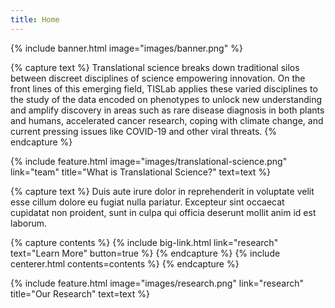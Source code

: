 ```yaml
---
title: Home
---
```


<!-- section full -->

{% include banner.html image="images/banner.png" %}

<!-- section break -->

{% capture text %}
Translational science breaks down traditional silos between discreet disciplines of science empowering innovation.
On the front lines of this emerging field, TISLab applies these varied disciplines to the study of the data encoded on phenotypes to unlock new understanding and amplify discovery in areas such as rare disease diagnosis in both plants and humans, accelerated cancer research, coping with climate change, and current pressing issues like COVID-19 and other viral threats.
{% endcapture %}

{%
  include feature.html
  image="images/translational-science.png"
  link="team"
  title="What is Translational Science?"
  text=text
%}

{% capture text %}
Duis aute irure dolor in reprehenderit in voluptate velit esse cillum dolore eu fugiat nulla pariatur.
Excepteur sint occaecat cupidatat non proident, sunt in culpa qui officia deserunt mollit anim id est laborum.

{% capture contents %}
{% include big-link.html link="research" text="Learn More" button=true %}
{% endcapture %}
{% include centerer.html contents=contents %}
{% endcapture %}

{%
  include feature.html
  image="images/research.png"
  link="research"
  title="Our Research"
  text=text
%}
